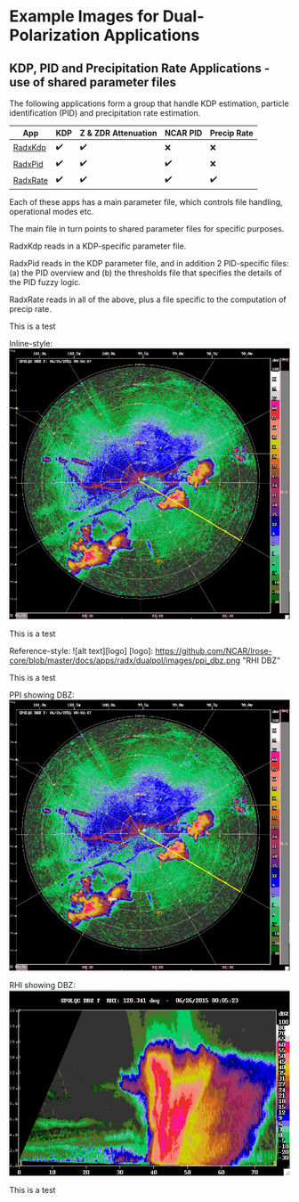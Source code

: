 # Example Images for Dual-Polarization Applications

## KDP, PID and Precipitation Rate Applications - use of shared parameter files

The following applications form a group that handle KDP estimation, particle identification (PID) and precipitation rate estimation.

| App                       | KDP   | Z & ZDR Attenuation | NCAR PID | Precip Rate |
| -------------             | ----- | ------------------- | -------- | ----------- |
| [RadxKdp](./RadxKdp.md)   | :heavy_check_mark: | :heavy_check_mark: | :x:                | :x:                |
| [RadxPid](./RadxPid.md)   | :heavy_check_mark: | :heavy_check_mark: | :heavy_check_mark: | :x:                |
| [RadxRate](./RadxRate.md) | :heavy_check_mark: | :heavy_check_mark: | :heavy_check_mark: | :heavy_check_mark: |

Each of these apps has a main parameter file, which controls file handling, operational modes etc.

The main file in turn points to shared parameter files for specific purposes.

RadxKdp reads in a KDP-specific parameter file.

RadxPid reads in the KDP parameter file, and in addition 2 PID-specific files: (a) the PID overview and (b) the thresholds file that specifies the details of the PID fuzzy logic.

RadxRate reads in all of the above, plus a file specific to the computation of precip rate.

This is a test

Inline-style: 
![alt text](https://github.com/NCAR/lrose-core/blob/master/docs/apps/radx/dualpol/images/ppi_dbz.png "PPI DBZ")

This is a test

Reference-style: 
![alt text][logo]
[logo]: https://github.com/NCAR/lrose-core/blob/master/docs/apps/radx/dualpol/images/ppi_dbz.png "RHI DBZ"

This is a test

PPI showing DBZ: 
![alt text](./images/ppi_dbz.png "PPI DBZ")

RHI showing DBZ: 
![alt text](./images/rhi_dbz.png "RHI DBZ")

This is a test
